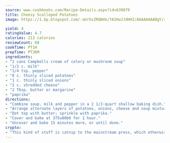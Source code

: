 ```yaml
---
source: www.cookbooks.com/Recipe-Details.aspx?id=639879
title: Cheesy Scalloped Potatoes
image: https://1.bp.blogspot.com/-aUrhxZRQW4k/YA2HwJJdHHI/AAAAAAAABgY/z2R8OXCxqDoBQtRn-q-fHG8g9_G4G1HBwCLcBGAsYHQ/s320/13.png

yield: 4
ratingValue: 4.7
calories: 213 calories
reviewCount: 68
cookTime: PT1H
prepTime: PT36M
ingredients:
- "2 cans Campbells cream of celery or mushroom soup"
- "1/2 c. milk"
- "1/4 tsp. pepper"
- "8 c. thinly sliced potatoes"
- "1 c. thinly sliced onions"
- "2 c. shredded cheese"
- "2 Tbsp. butter or margarine"
- "paprika"
directions:
- "Combine soup, milk and pepper in a 2 1/2-quart shallow baking dish."
- "Arrange alternate layers of potatoes, onions, cheese and soup mixture."
- "Dot top with butter; sprinkle with paprika."
- "Cover and bake at 375u00b0 for 1 hour."
- "Uncover and bake 15 minutes more, or until done."
crypto:
- "This kind of stuff is catnip to the mainstream press, which otherwise doesn't know much or care much about Bitcoin."
---
```

